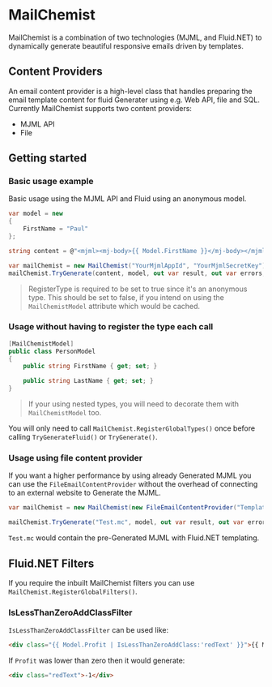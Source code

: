 # MailChemist 

MailChemist is a combination of two technologies (MJML, and Fluid&#46;NET) to dynamically generate beautiful responsive emails driven by templates. 

## Content Providers
An email content provider is a high-level class that handles preparing the email template content for fluid Generater using e.g. Web API, file and SQL. Currently MailChemist supports two content providers:
* MJML API
* File

## Getting started

### Basic usage example
Basic usage using the MJML API and Fluid using an anonymous model.
```csharp
var model = new 
{
    FirstName = "Paul"
};

string content = @"<mjml><mj-body>{{ Model.FirstName }}</mj-body></mjml>";

var mailChemist = new MailChemist("YourMjmlAppId", "YourMjmlSecretKey");
mailChemist.TryGenerate(content, model, out var result, out var errors, true);
```

> RegisterType is required to be set to true since it's an anonymous type. This should be set to false, if you intend on using the `MailChemistModel` attribute which would be cached.

### Usage without having to register the type each call

```csharp
[MailChemistModel]
public class PersonModel
{
    public string FirstName { get; set; }

    public string LastName { get; set; }
}
```

> If your using nested types, you will need to decorate them with `MailChemistModel` too.

You will only need to call `MailChemist.RegisterGlobalTypes()` once before calling `TryGenerateFluid()` or `TryGenerate()`.

### Usage using file content provider

If you want a higher performance by using already Generated MJML you can use the `FileEmailContentProvider` without the overhead of connecting to an external website to Generate the MJML.
```csharp
var mailChemist = new MailChemist(new FileEmailContentProvider("Templates"));

mailChemist.TryGenerate("Test.mc", model, out var result, out var errors, true);
```
`Test.mc` would contain the pre-Generated MJML with Fluid&#46;NET templating.


## Fluid&#46;NET Filters

If you require the inbuilt MailChemist filters you can use `MailChemist.RegisterGlobalFilters()`.

### IsLessThanZeroAddClassFilter

`IsLessThanZeroAddClassFilter` can be used like:
```html
<div class="{{ Model.Profit | IsLessThanZeroAddClass:'redText' }}">{{ Model.Profit }}</div>
```

If `Profit` was lower than zero then it would generate:
```html
<div class="redText">-1</div>
```